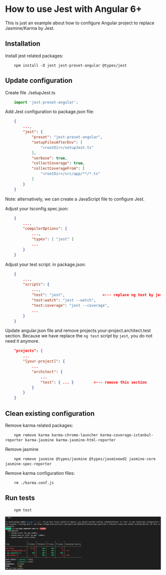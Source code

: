 # How to use Jest with Angular 6+

This is just an example about how to configure Angular project to replace Jasmine/Karma by Jest.

## Installation
Install jest related packages:
```console
	npm install -D jest jest-preset-angular @types/jest
```

## Update configuration
Create file ./setupJest.ts
```typescript
	import 'jest-preset-angular';
```

Add Jest configuration to package.json file:
```json
	{
		...,
		"jest": {
			"preset": "jest-preset-angular",
			"setupFilesAfterEnv": [
				"<rootDir>/setupJest.ts"
			],
			"verbose": true,
			"collectCoverage": true,
			"collectCoverageFrom": [
				"<rootDir>/src/app/**/*.ts"
			]
		}
	}
```

Note: alternatively, we can create a JavaScript file to configure Jest.

Adjust your tsconfig.spec.json:
```json
	{
		...,
		"compilerOptions": {
			...,
			"types": [ "jest" ]
			...
		}
	}
```


Adjust your test script: in package.json:
```json
	{
		...,
		"scripts": {
			...,
			"test": "jest",					<--- replace ng test by jest
			"test:watch": "jest --watch",
			"test:coverage": "jest --coverage",
			...
		}
	}
```

Update angular.json file and remove projects.your-project.architect.test section.
Because we have replace the ```ng test``` script by ```jest```, you do not need it anymore.
```json
	"projects": {
		...
		"[your-project]": {
			...
			"architect": {
				...
				"test": { ... }			<--- remove this section
			}
		}
	}
```


## Clean existing configuration
Remove karma related packages:
```console
	npm remove karma karma-chrome-launcher karma-coverage-istanbul-reporter karma-jasmine karma-jasmine-html-reporter
```

Remove jasmine
```console
	npm remove jasmine @types/jasmine @types/jasminewd2 jasmine-core jasmine-spec-reporter
```

Remove karma configuration files:
```console
	rm ./karma.conf.js
```

## Run tests

```console
	npm test
```

![run test](./console-npm-test.jpg)
